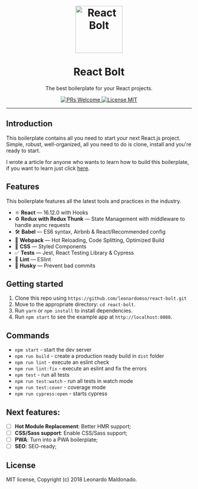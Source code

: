 
<h1 align="center">
<br>
  <a href="https://github.com/leonardomso/react-bolt"><img src="https://i.imgur.com/GpQk5wG.png" alt="React Bolt" width=128"></a>
<br>
<br>
React Bolt
</h1>

<p align="center">The best boilerplate for your React projects.</p>

<p align="center">
  <a href="http://makeapullrequest.com">
    <img src="https://img.shields.io/badge/PRs-welcome-brightgreen.svg?style=flat-square" alt="PRs Welcome">
  </a>
  <a href="https://opensource.org/licenses/MIT">
    <img src="https://img.shields.io/badge/license-MIT-blue.svg?style=flat-square" alt="License MIT">
  </a>
</p>

<hr />

## Introduction

This boilerplate contains all you need to start your next React.js project. Simple, robust, well-organized, all you need to do is clone, install and you're ready to start.

I wrote a article for anyone who wants to learn how to build this boilerplate, if you want to learn just click [here](linksoon).

## Features

This boilerplate features all the latest tools and practices in the industry.

- ⚛ **React** — 16.12.0 with Hooks
- ♻ **Redux with Redux Thunk** — State Management with middleware to handle async requests
- 🛠 **Babel** — ES6 syntax, Airbnb & React/Recommended config
- 🚀 **Webpack**  — Hot Reloading, Code Splitting, Optimized Build
- 💅 **CSS** — Styled Components
- ✅  **Tests** — Jest, React Testing Library & Cypress
- 💖  **Lint** — ESlint
- 🐶  **Husky** — Prevent bad commits

## Getting started

1. Clone this repo using `https://github.com/leonardomso/react-bolt.git`
2. Move to the appropriate directory: `cd react-bolt`.<br />
3. Run `yarn` or `npm install` to install dependencies.<br />
4. Run `npm start` to see the example app at `http://localhost:8080`.

## Commands

- `npm start` - start the dev server
- `npm run build` - create a production ready build in `dist` folder
- `npm run lint` - execute an eslint check
- `npm run lint:fix` - execute an eslint and fix the errors
- `npm test` - run all tests
- `npm run test:watch` - run all tests in watch mode
- `npm run test:cover` - coverage mode
- `npm run cypress:open` - starts cypress

## Next features:

- [ ] **Hot Module Replacement**: Better HMR support;
- [ ] **CSS/Sass support**: Enable CSS/Sass support;
- [ ] **PWA**: Turn into a PWA boilerplate;
- [ ] **SEO**: SEO-ready;

## License

MIT license, Copyright (c) 2018 Leonardo Maldonado.
